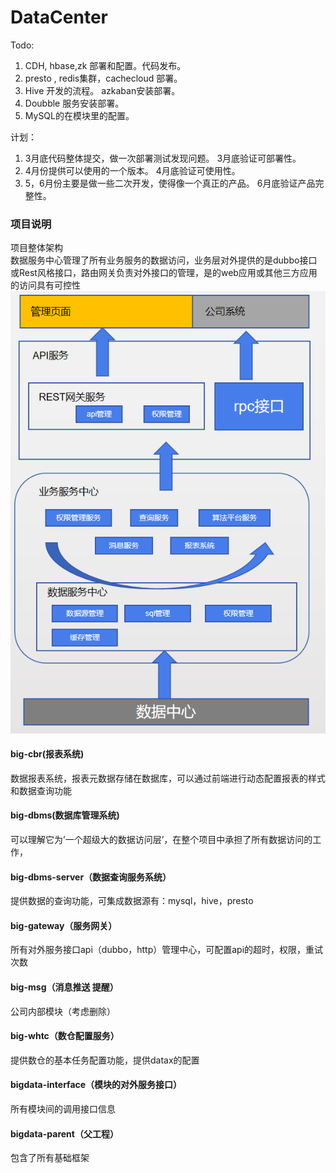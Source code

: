 # DataCenter

Todo:
1. CDH, hbase,zk 部署和配置。代码发布。
2. presto , redis集群，cachecloud 部署。
3. Hive 开发的流程。 azkaban安装部署。
4. Doubble 服务安装部署。 
5. MySQL的在模块里的配置。


计划：
1. 3月底代码整体提交，做一次部署测试发现问题。 3月底验证可部署性。
2. 4月份提供可以使用的一个版本。              4月底验证可使用性。
3. 5，6月份主要是做一些二次开发，使得像一个真正的产品。   6月底验证产品完整性。

### 项目说明
项目整体架构  
数据服务中心管理了所有业务服务的数据访问，业务层对外提供的是dubbo接口或Rest风格接口，路由网关负责对外接口的管理，是的web应用或其他三方应用的访问具有可控性
![avatar](架构图.png)
#### big-cbr(报表系统)
数据报表系统，报表元数据存储在数据库，可以通过前端进行动态配置报表的样式和数据查询功能
#### big-dbms(数据库管理系统)
可以理解它为’一个超级大的数据访问层’，在整个项目中承担了所有数据访问的工作，
#### big-dbms-server（数据查询服务系统）
提供数据的查询功能，可集成数据源有：mysql，hive，presto
#### big-gateway（服务网关）
所有对外服务接口api（dubbo，http）管理中心，可配置api的超时，权限，重试次数
#### big-msg（消息推送 提醒）
公司内部模块（考虑删除）
#### big-whtc（数仓配置服务）
提供数仓的基本任务配置功能，提供datax的配置
#### bigdata-interface（模块的对外服务接口）
所有模块间的调用接口信息
#### bigdata-parent（父工程）
包含了所有基础框架